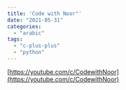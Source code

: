 ```yaml
---
title: 'Code with Noor"'
date: "2021-05-31"
categories:
  - "arabic"
tags:
  - "c-plus-plus"
  - "python"
---
```


[https://youtube.com/c/CodewithNoor](https://youtube.com/c/CodewithNoor)
